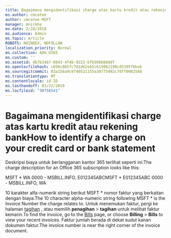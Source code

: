 ```yaml
---
title: Bagaimana mengidentifikasi charge atas kartu kredit atau rekening bank
ms.author: cmcatee
author: cmcatee-MSFT
manager: mnirkhe
ms.date: 2/28/2018
ms.audience: Admin
ms.topic: article
ROBOTS: NOINDEX, NOFOLLOW
localization_priority: Normal
ms.collection: Adm_O365
ms.custom: ''
ms.assetid: db7b34b7-0843-4f4b-9222-bfb998b860df
ms.openlocfilehash: c698c085fc7d1d62eb5c615061198cd5395fbbab
ms.sourcegitcommit: 03a156a9c9740521155a30775492c7dff0982588
ms.translationtype: MT
ms.contentlocale: id-ID
ms.lasthandoff: 03/22/2019
ms.locfileid: "30758541"
---
```

# <a name="how-to-identify-a-charge-on-your-credit-card-or-bank-statement"></a><span data-ttu-id="aa0cd-102">Bagaimana mengidentifikasi charge atas kartu kredit atau rekening bank</span><span class="sxs-lookup"><span data-stu-id="aa0cd-102">How to identify a charge on your credit card or bank statement</span></span>

<span data-ttu-id="aa0cd-103">Deskripsi biaya untuk berlangganan kantor 365 terlihat seperti ini:</span><span class="sxs-lookup"><span data-stu-id="aa0cd-103">The charge description for an Office 365 subscription looks like this:</span></span>
  
<span data-ttu-id="aa0cd-104">MSFT \* WA 0000 - MSBILL.INFO, E012345ABC</span><span class="sxs-lookup"><span data-stu-id="aa0cd-104">MSFT \* E012345ABC 0000 - MSBILL.INFO, WA</span></span>
  
<span data-ttu-id="aa0cd-105">10 karakter alfa-numerik string berikut MSFT \* nomor faktur yang berkaitan dengan biaya.</span><span class="sxs-lookup"><span data-stu-id="aa0cd-105">The 10 character alpha-numeric string following MSFT \* is the Invoice Number the charge relates to.</span></span> <span data-ttu-id="aa0cd-106">Untuk menemukan faktur, pergi ke halaman [tagihan](https://go.microsoft.com/fwlink/p/?linkid=848039) , atau memilih **penagihan** \> **tagihan** untuk melihat faktur kemarin.</span><span class="sxs-lookup"><span data-stu-id="aa0cd-106">To find the invoice, go to the [Bills](https://go.microsoft.com/fwlink/p/?linkid=848039) page, or choose **Billing** \> **Bills** to view your recent invoices.</span></span> <span data-ttu-id="aa0cd-107">Faktur jumlah berada di dekat sudut kanan dokumen faktur.</span><span class="sxs-lookup"><span data-stu-id="aa0cd-107">The invoice number is near the right corner of the invoice document.</span></span> 
  

